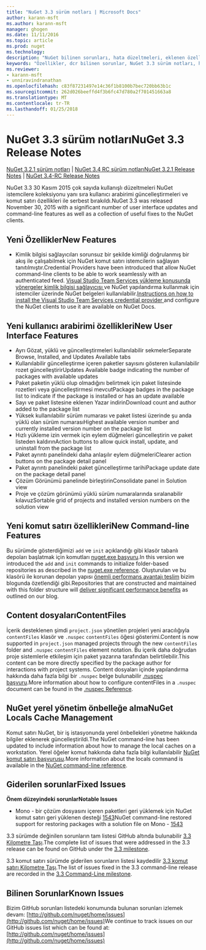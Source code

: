 ```yaml
---
title: "NuGet 3.3 sürüm notları | Microsoft Docs"
author: karann-msft
ms.author: karann-msft
manager: ghogen
ms.date: 11/11/2016
ms.topic: article
ms.prod: nuget
ms.technology: 
description: "NuGet bilinen sorunları, hata düzeltmeleri, eklenen özellikleri ve dcr dahil olmak üzere 3.3 için sürüm notları."
keywords: "Özellikler, dcr bilinen sorunlar, NuGet 3.3 sürüm notları, hata düzeltmeleri eklendi"
ms.reviewer:
- karann-msft
- unniravindranathan
ms.openlocfilehash: c83f87231497e14c36f1b8100b7bec720bb63b1c
ms.sourcegitcommit: 262d026beeffd4f3b6fc47d780a2f701451663a8
ms.translationtype: MT
ms.contentlocale: tr-TR
ms.lasthandoff: 01/25/2018
---
```

# <a name="nuget-33-release-notes"></a><span data-ttu-id="ce8d5-104">NuGet 3.3 sürüm notları</span><span class="sxs-lookup"><span data-stu-id="ce8d5-104">NuGet 3.3 Release Notes</span></span>

<span data-ttu-id="ce8d5-105">[NuGet 3.2.1 sürüm notları](../release-notes/nuget-3.2.1.md) | [NuGet 3.4 RC sürüm notları](../release-notes/nuget-3.4-RC.md)</span><span class="sxs-lookup"><span data-stu-id="ce8d5-105">[NuGet 3.2.1 Release Notes](../release-notes/nuget-3.2.1.md) | [NuGet 3.4-RC Release Notes](../release-notes/nuget-3.4-RC.md)</span></span>

<span data-ttu-id="ce8d5-106">NuGet 3.3 30 Kasım 2015 çok sayıda kullanışlı düzeltmeleri NuGet istemcilere koleksiyonu yanı sıra kullanıcı arabirimi güncelleştirmeleri ve komut satırı özellikleri ile serbest bırakıldı.</span><span class="sxs-lookup"><span data-stu-id="ce8d5-106">NuGet 3.3 was released November 30, 2015 with a significant number of user interface updates and command-line features as well as a collection of useful fixes to the NuGet clients.</span></span>

## <a name="new-features"></a><span data-ttu-id="ce8d5-107">Yeni Özellikler</span><span class="sxs-lookup"><span data-stu-id="ce8d5-107">New Features</span></span>

* <span data-ttu-id="ce8d5-108">Kimlik bilgisi sağlayıcıları sorunsuz bir şekilde kimliği doğrulanmış bir akış ile çalışabilmek için NuGet komut satırı istemcilerin sağlayan tanıtılmıştır.</span><span class="sxs-lookup"><span data-stu-id="ce8d5-108">Credential Providers have been introduced that allow NuGet command-line clients to be able to work seamlessly with an authenticated feed.</span></span> <span data-ttu-id="ce8d5-109">[Visual Studio Team Services yükleme konusunda yönergeler kimlik bilgisi sağlayıcısı ](../API/nuget-exe-Credential-Providers.md) ve NuGet yapılandırma kullanmak için istemciler üzerinde NuGet belgeleri kullanılabilir.</span><span class="sxs-lookup"><span data-stu-id="ce8d5-109">[Instructions on how to install the Visual Studio Team Services credential provider ](../API/nuget-exe-Credential-Providers.md) and configure the NuGet clients to use it are available on NuGet Docs.</span></span>

## <a name="new-user-interface-features"></a><span data-ttu-id="ce8d5-110">Yeni kullanıcı arabirimi özellikleri</span><span class="sxs-lookup"><span data-stu-id="ce8d5-110">New User Interface Features</span></span>

* <span data-ttu-id="ce8d5-111">Ayrı Gözat, yüklü ve güncelleştirmeleri kullanılabilir sekmeler</span><span class="sxs-lookup"><span data-stu-id="ce8d5-111">Separate Browse, Installed, and Updates Available tabs</span></span>
* <span data-ttu-id="ce8d5-112">Kullanılabilir güncelleştirme içeren paketler sayısını gösteren kullanılabilir rozet güncelleştirir</span><span class="sxs-lookup"><span data-stu-id="ce8d5-112">Updates Available badge indicating the number of packages with available updates</span></span>
* <span data-ttu-id="ce8d5-113">Paket paketin yüklü olup olmadığını belirtmek için paket listesinde rozetleri veya güncelleştirmesi mevcut</span><span class="sxs-lookup"><span data-stu-id="ce8d5-113">Package badges in the package list to indicate if the package is installed or has an update available</span></span>
* <span data-ttu-id="ce8d5-114">Sayı ve paket listesine eklenen Yazar indirin</span><span class="sxs-lookup"><span data-stu-id="ce8d5-114">Download count and author added to the package list</span></span>
* <span data-ttu-id="ce8d5-115">Yüksek kullanılabilir sürüm numarası ve paket listesi üzerinde şu anda yüklü olan sürüm numarası</span><span class="sxs-lookup"><span data-stu-id="ce8d5-115">Highest available version number and currently installed version number on the package list</span></span>
* <span data-ttu-id="ce8d5-116">Hızlı yükleme izin vermek için eylem düğmeleri güncelleştirin ve paket listeden kaldırın</span><span class="sxs-lookup"><span data-stu-id="ce8d5-116">Action buttons to allow quick install, update, and uninstall from the package list</span></span>
* <span data-ttu-id="ce8d5-117">Paket ayrıntı panelindeki daha anlaşılır eylem düğmeleri</span><span class="sxs-lookup"><span data-stu-id="ce8d5-117">Clearer action buttons on the package detail panel</span></span>
* <span data-ttu-id="ce8d5-118">Paket ayrıntı panelindeki paket güncelleştirme tarihi</span><span class="sxs-lookup"><span data-stu-id="ce8d5-118">Package update date on the package detail panel</span></span>
* <span data-ttu-id="ce8d5-119">Çözüm Görünümü panelinde birleştirin</span><span class="sxs-lookup"><span data-stu-id="ce8d5-119">Consolidate panel in Solution view</span></span>
* <span data-ttu-id="ce8d5-120">Proje ve çözüm görünümü yüklü sürüm numaralarında sıralanabilir kılavuz</span><span class="sxs-lookup"><span data-stu-id="ce8d5-120">Sortable grid of projects and installed version numbers on the solution view</span></span>

## <a name="new-command-line-features"></a><span data-ttu-id="ce8d5-121">Yeni komut satırı özellikleri</span><span class="sxs-lookup"><span data-stu-id="ce8d5-121">New Command-line Features</span></span>

<span data-ttu-id="ce8d5-122">Bu sürümde gösterdiğimizi `add` ve `init` açıklandığı gibi klasör tabanlı depoları başlatmak için komutları [nuget.exe başvuru](../tools/nuget-exe-cli-reference.md).</span><span class="sxs-lookup"><span data-stu-id="ce8d5-122">In this version we introduced the `add` and `init` commands to initialize folder-based repositories as described in the [nuget.exe reference](../tools/nuget-exe-cli-reference.md).</span></span> <span data-ttu-id="ce8d5-123">Oluşturulan ve bu klasörü ile korunan depoları yapısı [önemli performans avantajı teslim](http://blog.nuget.org/20150922/Accelerate-Package-Source.html) bizim blogunda özetlendiği gibi.</span><span class="sxs-lookup"><span data-stu-id="ce8d5-123">Repositories that are constructed and maintained with this folder structure will [deliver significant performance benefits](http://blog.nuget.org/20150922/Accelerate-Package-Source.html) as outlined on our blog.</span></span>

## <a name="contentfiles"></a><span data-ttu-id="ce8d5-124">Content dosyaları</span><span class="sxs-lookup"><span data-stu-id="ce8d5-124">ContentFiles</span></span>

<span data-ttu-id="ce8d5-125">İçerik desteklenen şimdi `project.json` yönetilen projeleri yeni aracılığıyla `contentFiles` klasör ve `.nuspec` `contentFiles` öğesi gösterimi.</span><span class="sxs-lookup"><span data-stu-id="ce8d5-125">Content is now supported in `project.json` managed projects through the new `contentFiles` folder and `.nuspec` `contentFiles` element notation.</span></span>  <span data-ttu-id="ce8d5-126">Bu içerik daha doğrudan proje sistemlerle etkileşim için paket yazarına tarafından belirtilebilir.</span><span class="sxs-lookup"><span data-stu-id="ce8d5-126">This content can be more directly specified by the package author for interactions with project systems.</span></span>  <span data-ttu-id="ce8d5-127">Content dosyaları içinde yapılandırma hakkında daha fazla bilgi bir `.nuspec` belge bulunabilir [.nuspec başvuru](../schema/nuspec.md).</span><span class="sxs-lookup"><span data-stu-id="ce8d5-127">More information about how to configure contentFiles in a `.nuspec` document can be found in the [.nuspec Reference](../schema/nuspec.md).</span></span>

## <a name="nuget-locals-cache-management"></a><span data-ttu-id="ce8d5-128">NuGet yerel yönetim önbelleğe alma</span><span class="sxs-lookup"><span data-stu-id="ce8d5-128">NuGet Locals Cache Management</span></span>

<span data-ttu-id="ce8d5-129">Komut satırı NuGet, bir iş istasyonunda yerel önbellekleri yönetme hakkında bilgiler eklenerek güncelleştirildi.</span><span class="sxs-lookup"><span data-stu-id="ce8d5-129">The NuGet command-line has been updated to include information about how to manage the local caches on a workstation.</span></span>  <span data-ttu-id="ce8d5-130">Yerel öğeler komut hakkında daha fazla bilgi kullanılabilir [NuGet komut satırı başvurusu](../tools/cli-ref-locals.md).</span><span class="sxs-lookup"><span data-stu-id="ce8d5-130">More information about the locals command is available in the [NuGet command-line reference](../tools/cli-ref-locals.md).</span></span>

## <a name="fixed-issues"></a><span data-ttu-id="ce8d5-131">Giderilen sorunlar</span><span class="sxs-lookup"><span data-stu-id="ce8d5-131">Fixed Issues</span></span>

<span data-ttu-id="ce8d5-132">**Önem düzeyindeki sorunlar**</span><span class="sxs-lookup"><span data-stu-id="ce8d5-132">**Notable Issues**</span></span>

* <span data-ttu-id="ce8d5-133">Mono - bir çözüm dosyasını içeren paketleri geri yüklemek için NuGet komut satırı geri yüklenen desteği [1543](https://github.com/NuGet/Home/issues/1543)</span><span class="sxs-lookup"><span data-stu-id="ce8d5-133">NuGet command-line restored support for restoring packages with a solution file on Mono - [1543](https://github.com/NuGet/Home/issues/1543)</span></span>

<span data-ttu-id="ce8d5-134">3.3 sürümde değinilen sorunların tam listesi GitHub altında bulunabilir [3.3 Kilometre Taşı](https://github.com/NuGet/Home/issues?q=is%3Aissue+milestone%3A3.3.0+is%3Aclosed).</span><span class="sxs-lookup"><span data-stu-id="ce8d5-134">The complete list of issues that were addressed in the 3.3 release can be found on GitHub under the [3.3 milestone](https://github.com/NuGet/Home/issues?q=is%3Aissue+milestone%3A3.3.0+is%3Aclosed).</span></span>

<span data-ttu-id="ce8d5-135">3.3 komut satırı sürümde giderilen sorunların listesi kaydedilir [3.3 komut satırı Kilometre Taşı](https://github.com/NuGet/Home/issues?q=is%3Aissue+is%3Aclosed+milestone%3A3.3.0-commandline).</span><span class="sxs-lookup"><span data-stu-id="ce8d5-135">The list of issues fixed in the 3.3 command-line release are recorded in the [3.3 Command-Line milestone](https://github.com/NuGet/Home/issues?q=is%3Aissue+is%3Aclosed+milestone%3A3.3.0-commandline).</span></span>

## <a name="known-issues"></a><span data-ttu-id="ce8d5-136">Bilinen Sorunlar</span><span class="sxs-lookup"><span data-stu-id="ce8d5-136">Known Issues</span></span>

<span data-ttu-id="ce8d5-137">Bizim GitHub sorunları listedeki konumunda bulunan sorunları izlemek devam: [http://github.com/nuget/home/issues](http://github.com/nuget/home/issues)</span><span class="sxs-lookup"><span data-stu-id="ce8d5-137">We continue to track issues on our GitHub issues list which can be found at: [http://github.com/nuget/home/issues](http://github.com/nuget/home/issues)</span></span>